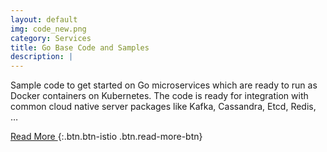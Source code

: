 ```yaml
---
layout: default
img: code_new.png
category: Services
title: Go Base Code and Samples
description: |
---
```

  Sample code to get started on Go microservices which are ready to run as Docker containers on Kubernetes. The code is ready for integration with common cloud native server packages like Kafka, Cassandra, Etcd, Redis, …



[ Read More ](http://www.google.com){:.btn.btn-istio .btn.read-more-btn}
